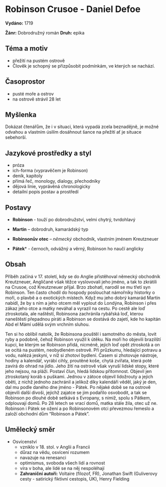 # Robinson Crusoe - Daniel Defoe

**Vydáno:** 1719

**Žánr:** Dobrodružný román **Druh:** epika

## Téma a motiv

- přežití na pustém ostrově
- Člověk je schopný se přizpůsobit podmínkám, ve kterých se nachází.

## Časoprostor

- pusté moře a ostrov
- na ostrově strávil 28 let

## Myšlenka

Dokázat čtenářům, že i v situaci, která vypadá zcela beznadějně, je možné odvahou a vlastním úsilím dosáhnout šance na přežití ať je situace sebehorší. 

## Jazykové prostředky a styl

- próza
- ich-forma (vypravěčem je Robinson)
- deník, kapitoly
- přímá řeč, monology, dialogy, přechodníky
- dějová linie, vyprávěná chronologicky
- detailní popis postav a prostředí

## Postavy

* **Robinson** - touží po dobrodružství, velmi chytrý, tvrdohlavý 

- **Martin** – dobrodruh, kamarádský typ 

- **Robinsonův otec** – *německý* obchodník, vlastním jménem Kreutzneuer 

- **Pátek*** - černoch, odvážný a věrný, Robinson ho naučí anglicky 


## Obsah

Příběh začíná v 17. století, kdy se do Anglie přistěhoval německý obchodník Kreutzneuer, Angličané však těžce vyslovovali jeho jméno, a tak to zkrátili na Crusoe, což Kreutzneuer přijal. Brzo zbohatl, narodil se mu třetí syn Robinson. Ten často chodil do hospody poslouchat námořníky historky o moři, o plavbě a o exotických místech. Když mu jeho dobrý kamarád Martin nabídl, že by s ním  a jeho otcem měl vyplout do Londýna, Robinson i přes zákaz jeho otce a matky neváhal a vyrazil na cestu. Po cestě ale loď ztroskotala, ale naštěstí, Robinsona zachránila rybářská loď, kterou naneštěstí přepadnou piráti a Robinson se dostává do zajetí, kde ho kapitán Abd el Mámí udělá svým vrchním sluhou. 

Ten si ho oblíbil natolik, že Robinsona pouštěl i samotného do města, lovit ryby a podobně, čehož Robinson využil k útěku. Na moři ho objevili brazilští kupci, ke kterým se Robinson přidá, nicméně, jejich loď opět ztroskotá a on se ocitá na pustém, neobydleném ostrově. Při průzkumu, hledající potravu a vodu, nalézá jeskyni, v níž si zhotoví bydlení. Časem si zhotovuje nástroje, hodiny a kalendář, vyrábí cihly, proutěné koše, chytá zvířata, která poté zavírá do ohrad na jídlo. Jeho žití na ostrově však vyruší lidské stopy, které jeho nejsou, na pláži. Postaví člun, hledá lidskou přítomnost. Objevil jen ztroskotaný koráb s puškami. Jednou v zátoce objevil lidožrouty a jejich oběti, z nichž jednoho zachránil a jelikož díky kalendáři věděl, jaký je den, dal mu podle daného dne jméno - Pátek. Po nějaké době se na ostrově objevili další divoši, jejichž zajatce se jim podařilo osvobodit, a tak se Robinson po dlouhé době setkává s Evropany, s nimiž, spolu s Pátkem, odplouvají domů. Po 28 letech se vrací domů, matka stále žila, otec už ne. Robinson i Pátek se ožení a po Robinsonovém otci převezmou řemeslo a založí obchodní dům “Robinson a Pátek”. 


## Umělecký směr

- Osvícenství
  - vzniklo v 18. stol. v Anglii a Francii
  - důraz na vědu, osvícení rozumem
  - navazuje na renesanci
  - optimismus, svoboda všech lidí a rovnost
  - víra v boha, ale lidé se na něj nespoléhají
  - **Zahraniční autoři:** Voltaire (filozof, FR), Jonathan Swift (Guliverovy cesty - satirický fiktivní cestopis, UK), Henry Fielding
